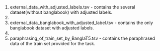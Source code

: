 1. external_data_with_adjusted_labels.tsv - contains the several dataset(without banglabook) with adjusted labels.
2. 
3. external_data_banglabook_with_adjusted_label.tsv - contains the only banglabook dataset with adjusted labels.
4. 
5. paraphrasing_of_train_set_by_BanglaT5.tsv - contains the paraphrased data of the train set provided for the task.
